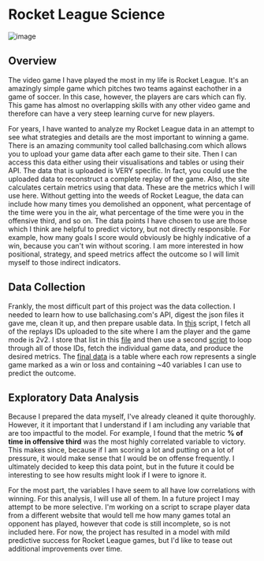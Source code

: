 # Rocket League Science
![image](https://github.com/user-attachments/assets/d697ff79-54af-4fd5-815d-ec470cdbc1cd)


## Overview
The video game I have played the most in my life is Rocket League. It's an amazingly simple game which pitches two teams against eachother in a game of soccer. In this case, however, the players are cars which can fly. This game has almost no overlapping skills with any other video game and therefore can have a very steep learning curve for new players. 

For years, I have wanted to analyze my Rocket League data in an attempt to see what strategies and details are the most important to winning a game. There is an amazing community tool called ballchasing.com which allows you to upload your game data after each game to their site. Then I can access this data either using their visualisations and tables or using their API. The data that is uploaded is VERY specific. In fact, you could use the uploaded data to reconstruct a complete replay of the game. Also, the site calculates certain metrics using that data. These are the metrics which I will use here. Without getting into the weeds of Rocket League, the data can include how many times you demolished an opponent, what percentage of the time were you in the air, what percentage of the time were you in the offensive third, and so on. The data points I have chosen to use are those which I think are helpful to predict victory, but not directly responsible. For example, how many goals I score would obviously be highly indicative of a win, because you can't win without scoring. I am more interested in how positional, strategy, and speed metrics affect the outcome so I will limit myself to those indirect indicators.

## Data Collection
Frankly, the most difficult part of this project was the data collection. I needed to learn how to use ballchasing.com's API, digest the json files it gave me, clean it up, and then prepare usable data. In [this](https://github.com/loudonadam/rocket_league_science/blob/main/Data/Replay%20ID%20Fetch.ipynb) script, I fetch all of the replays IDs uploaded to the site where I am the player and the game mode is 2v2. I store that list in this [file](https://github.com/loudonadam/rocket_league_science/blob/main/Data/replay_ids) and then use a second [script](https://github.com/loudonadam/rocket_league_science/blob/main/Data/RL%20Data%20Dec22.ipynb) to loop through all of those IDs, fetch the individual game data, and produce the desired metrics. The [final data](https://github.com/loudonadam/rocket_league_science/blob/main/Data/replay_data_2.csv) is a table where each row represents a single game marked as a win or loss and containing ~40 variables I can use to predict the outcome.


## Exploratory Data Analysis
Because I prepared the data myself, I've already cleaned it quite thoroughly. However, it it important that I understand if I am including any variable that are too impactful to the model. For example, I found that the metric **% of time in offensive third** was the most highly correlated variable to victory. This makes since, because if I am scoring a lot and putting on a lot of pressure, it would make sense that I would be on offense frequently. I ultimately decided to keep this data point, but in the future it could be interesting to see how results might look if I were to ignore it.

For the most part, the variables I have seem to all have low correlations with winning. For this analysis, I will use all of them. In a future project I may attempt to be more selective. I'm working on a script to scrape player data from a different website that would tell me how many games total an opponent has played, however that code is still incomplete, so is not included here. For now, the project has resulted in a model with mild predictive success for Rocket League games, but I'd like to tease out additional improvements over time.
